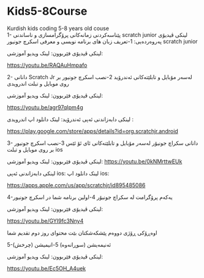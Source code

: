 # Kids5-8Course
Kurdish kids coding 5-8 years old couse <br/>
1- پێناسەکردنی زمانەکانی پرۆگرامسازی و ناساندنی scratch junior 
لینکی ڤیدیۆی پەروەردەیی: 
1-تعریف زبان های برنامه نویسی و معرفی اسکرچ جونیور scratch junior 

لینکی ڤیدیۆی فێربوون:
لینک ویدیو آموزشی: 

https://youtu.be/RAQAuHmpafo

2- دانانی Scratch Jr لەسەر مۆبایل و تابلێتەکانی ئەندرۆید
2-نصب اسکرچ جونیور بر روی موبایل و تبلت اندرویدی

لینکی ڤیدیۆی فێربوون:
لینک ویدیو آموزشی: 

https://youtu.be/agr97qIpm4g 

لینکی دابەزاندنی ئەپی ئەندرۆید:
لینک دانلود اپ اندرویدی : 

https://play.google.com/store/apps/details?id=org.scratchjr.android 

3- دانانی سکراچ جونیۆر لەسەر مۆبایل و تابلێتەکانی ئای ئۆ ئێس
3-نصب اسکرچ جونیور بر روی موبایل و تبلت ios 

لینکی ڤیدیۆی فێربوون: 
لینک ویدیو آموزشی: 
https://youtu.be/0kNMrttwEUk 

لینکی دابەزاندنی ئەپی ios:
لینک دانلود اپ ios:  
  
https://apps.apple.com/us/app/scratchjr/id895485086 

4-یەکەم پرۆگرامت لە  سکراچ جونیۆر
4-اولین برنامه شما در اسکرچ جونیور 

لینکی ڤیدیۆی فێربوون: 
لینک ویدیو آموزشی: 

https://youtu.be/GYI9fc3Nny4 


اوەڕۆکی ڕۆژی دووەم پێشکەشکتان بێت
محتوای روز دوم تقدیم شما


5-ئەنیمەیشن (سوڕانەوە)
5-انیمیشن (چرخش)

لینکی ڤیدیۆی فێربوون:
لینک ویدیو آموزشی: 

https://youtu.be/Ec5OH_A4uek

